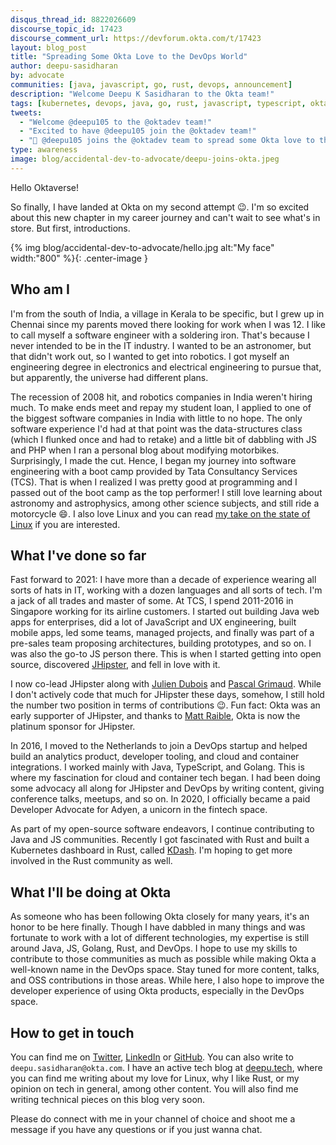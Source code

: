 ```yaml
---
disqus_thread_id: 8822026609
discourse_topic_id: 17423
discourse_comment_url: https://devforum.okta.com/t/17423
layout: blog_post
title: "Spreading Some Okta Love to the DevOps World"
author: deepu-sasidharan
by: advocate
communities: [java, javascript, go, rust, devops, announcement]
description: "Welcome Deepu K Sasidharan to the Okta team!"
tags: [kubernetes, devops, java, go, rust, javascript, typescript, okta]
tweets:
  - "Welcome @deepu105 to the @oktadev team!"
  - "Excited to have @deepu105 join the @oktadev team!"
  - "🎉 @deepu105 joins the @oktadev team to spread some Okta love to the DevOps world"
type: awareness
image: blog/accidental-dev-to-advocate/deepu-joins-okta.jpeg
---
```


Hello Oktaverse!

So finally, I have landed at Okta on my second attempt 😉. I'm so excited about this new chapter in my career journey and can't wait to see what's in store. But first, introductions.

{% img blog/accidental-dev-to-advocate/hello.jpg alt:"My face" width:"800" %}{: .center-image }

## Who am I

I'm from the south of India, a village in Kerala to be specific, but I grew up in Chennai since my parents moved there looking for work when I was 12. I like to call myself a software engineer with a soldering iron. That's because I never intended to be in the IT industry. I wanted to be an astronomer, but that didn't work out, so I wanted to get into robotics. I got myself an engineering degree in electronics and electrical engineering to pursue that, but apparently, the universe had different plans.

The recession of 2008 hit, and robotics companies in India weren't hiring much. To make ends meet and repay my student loan, I applied to one of the biggest software companies in India with little to no hope. The only software experience I'd had at that point was the data-structures class (which I flunked once and had to retake) and a little bit of dabbling with JS and PHP when I ran a personal blog about modifying motorbikes. Surprisingly, I made the cut. Hence, I began my journey into software engineering with a boot camp provided by Tata Consultancy Services (TCS). That is when I realized I was pretty good at programming and I passed out of the boot camp as the top performer! I still love learning about astronomy and astrophysics, among other science subjects, and still ride a motorcycle 😄. I also love Linux and you can read [my take on the state of Linux](https://deepu.tech/the-state-of-linux-on-desktops/) if you are interested.

## What I've done so far

Fast forward to 2021: I have more than a decade of experience wearing all sorts of hats in IT, working with a dozen languages and all sorts of tech. I'm a jack of all trades and master of some. At TCS, I spend 2011-2016 in Singapore working for its airline customers. I started out building Java web apps for enterprises, did a lot of JavaScript and UX engineering, built mobile apps, led some teams, managed projects, and finally was part of a pre-sales team proposing architectures, building prototypes, and so on. I was also the go-to JS person there. This is when I started getting into open source, discovered [JHipster](https://www.jhipster.tech/), and fell in love with it.

I now co-lead JHipster along with [Julien Dubois](https://twitter.com/juliendubois) and [Pascal Grimaud](https://twitter.com/pascalgrimaud). While I don't actively code that much for JHipster these days, somehow, I still hold the number two position in terms of contributions 😉. Fun fact: Okta was an early supporter of JHipster, and thanks to [Matt Raible](https://developer.okta.com/blog/authors/matt-raible/), Okta is now the platinum sponsor for JHipster.

In 2016, I moved to the Netherlands to join a DevOps startup and helped build an analytics product, developer tooling, and cloud and container integrations. I worked mainly with Java, TypeScript, and Golang. This is where my fascination for cloud and container tech began. I had been doing some advocacy all along for JHipster and DevOps by writing content, giving conference talks, meetups, and so on. In 2020, I officially became a paid Developer Advocate for Adyen, a unicorn in the fintech space.

As part of my open-source software endeavors, I continue contributing to Java and JS communities. Recently I got fascinated with Rust and built a Kubernetes dashboard in Rust, called [KDash](https://kdash.cli.rs/). I'm hoping to get more involved in the Rust community as well.

## What I'll be doing at Okta

As someone who has been following Okta closely for many years, it's an honor to be here finally. Though I have dabbled in many things and was fortunate to work with a lot of different technologies, my expertise is still around Java, JS, Golang, Rust, and DevOps. I hope to use my skills to contribute to those communities as much as possible while making Okta a well-known name in the DevOps space. Stay tuned for more content, talks, and OSS contributions in those areas. While here, I also hope to improve the developer experience of using Okta products, especially in the DevOps space.

## How to get in touch

You can find me on [Twitter](https://twitter.com/deepu105), [LinkedIn](https://www.linkedin.com/in/deepu05) or [GitHub](https://github.com/deepu105). You can also write to `deepu.sasidharan@okta.com`. I have an active tech blog at [deepu.tech](https://deepu.tech/blogs/), where you can find me writing about my love for Linux, why I like Rust, or my opinion on tech in general, among other content. You will also find me writing technical pieces on this blog very soon.

Please do connect with me in your channel of choice and shoot me a message if you have any questions or if you just wanna chat.
